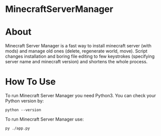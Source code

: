 # MinecraftServerManager

# About
Minecraft Server Manager is a fast way to install minecraft server (with mods) and manage old ones (delete, regenerate world, move).
Script changes installation and boring file editing to few keystrokes (specifying server name and minecraft version) and shortens the whole process.

# How To Use
To run Minecraft Server Manager you need Python3.
You can check your Python version by:
```
python --version
```
To run Minecraft Server Manager use:
```
py ./app.py
```
